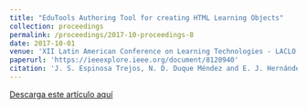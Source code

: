 ```yaml
---
title: "EduTools Authoring Tool for creating HTML Learning Objects"
collection: proceedings
permalink: /proceedings/2017-10-proceedings-8
date: 2017-10-01
venue: 'XII Latin American Conference on Learning Technologies - LACLO 2017'
paperurl: 'https://ieeexplore.ieee.org/document/8120940'
citation: 'J. S. Espinosa Trejos, N. D. Duque Méndez and E. J. Hernández-Leal, "EduTools — Authoring tool for creating HTML learning objects," 2017 Twelfth Latin American Conference on Learning Technologies (LACLO), La Plata, 2017, pp. 1-4, doi: 10.1109/LACLO.2017.8120940'
---
```



<a href ="https://ejhernandezl.github.io/files/AE08_LACLO2017.pdf" target="_blank">Descarga este artículo aquí</a>
